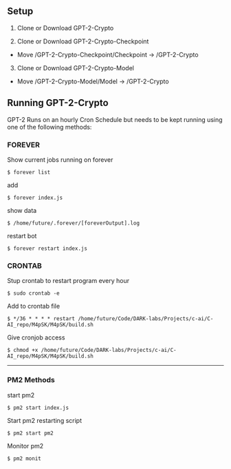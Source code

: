 ## Setup
1. Clone or Download GPT-2-Crypto

2. Clone or Download GPT-2-Crypto-Checkpoint
+ Move /GPT-2-Crypto-Checkpoint/Checkpoint -> /GPT-2-Crypto 

3. Clone or Download GPT-2-Crypto-Model
+ Move /GPT-2-Crypto-Model/Model -> /GPT-2-Crypto 


## Running GPT-2-Crypto
GPT-2 Runs on an hourly Cron Schedule but needs to be kept running using one of the following methods:

### FOREVER

Show current jobs running on forever

```$ forever list```


add  

```$ forever index.js```


show data

```$ /home/future/.forever/[foreverOutput].log```


restart bot

```$ forever restart index.js```


### CRONTAB

Stup crontab to restart program every hour

```$ sudo crontab -e```


Add to crontab file

```$ */36 * * * * restart /home/future/Code/DARK-labs/Projects/c-ai/C-AI_repo/M4pSK/M4pSK/build.sh```


Give cronjob access

```$ chmod +x /home/future/Code/DARK-labs/Projects/c-ai/C-AI_repo/M4pSK/M4pSK/build.sh```

-----------------
### PM2 Methods

start pm2

```$ pm2 start index.js```


Start pm2 restarting script

```$ pm2 start pm2```

Monitor pm2

```$ pm2 monit```
